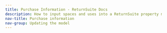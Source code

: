 ```yaml
---
title: Purchase Information - ReturnSuite Docs
description: How to input spaces and uses into a ReturnSuite property model.
nav-title: Purchase information
nav-group: Updating the model
---
```

